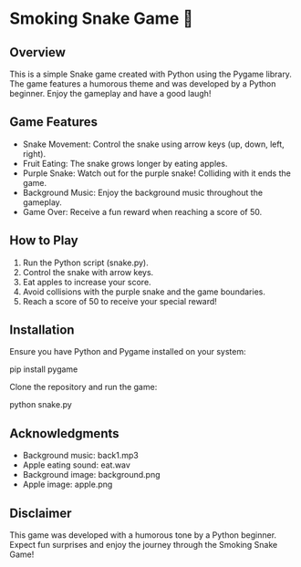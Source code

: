 # Smoking Snake Game 🐍

## Overview
This is a simple Snake game created with Python using the Pygame library. The game features a humorous theme and was developed by a Python beginner. Enjoy the gameplay and have a good laugh!

## Game Features
* Snake Movement: Control the snake using arrow keys (up, down, left, right).
* Fruit Eating: The snake grows longer by eating apples.
* Purple Snake: Watch out for the purple snake! Colliding with it ends the game.
* Background Music: Enjoy the background music throughout the gameplay.
* Game Over: Receive a fun reward when reaching a score of 50.

## How to Play
1. Run the Python script (snake.py).
2. Control the snake with arrow keys.
3. Eat apples to increase your score.
4. Avoid collisions with the purple snake and the game boundaries.
5. Reach a score of 50 to receive your special reward!

## Installation
Ensure you have Python and Pygame installed on your system:

pip install pygame

Clone the repository and run the game:

python snake.py

## Acknowledgments
* Background music: back1.mp3
* Apple eating sound: eat.wav
* Background image: background.png
* Apple image: apple.png

## Disclaimer
This game was developed with a humorous tone by a Python beginner. Expect fun surprises and enjoy the journey through the Smoking Snake Game!
